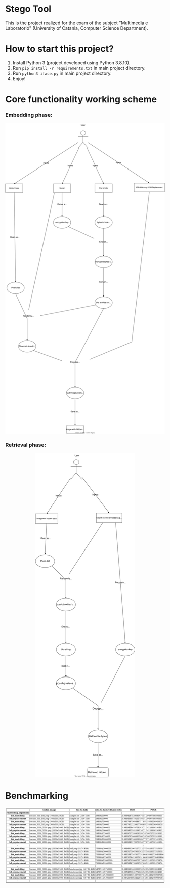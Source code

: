 # Stego Tool

This is the project realized for the exam of the subject "Multimedia e Laboratorio" (University of Catania, Computer Science Department).

# How to start this project?

1. Install Python 3 (project developed using Python 3.8.10).
2. Run `pip install -r requirements.txt` in main project directory.
3. Run `python3 iface.py` in main project directory.
4. Enjoy!

# Core functionality working scheme

### Embedding phase:

<p align='center'>
  <img src='Embedding.svg'>
</p>

### Retrieval phase:

<p align='center'>
  <img src='Retrieval.svg'>
</p>

# Benchmarking

<p align='center'>
  <img src='benchmark_table.png'>
</p>
